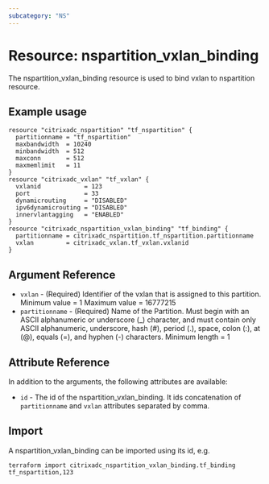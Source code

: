 ```yaml
---
subcategory: "NS"
---
```


# Resource: nspartition_vxlan_binding

The nspartition_vxlan_binding resource is used to bind vxlan to nspartition resource.


## Example usage

```hcl
resource "citrixadc_nspartition" "tf_nspartition" {
  partitionname = "tf_nspartition"
  maxbandwidth  = 10240
  minbandwidth  = 512
  maxconn       = 512
  maxmemlimit   = 11
}
resource "citrixadc_vxlan" "tf_vxlan" {
  vxlanid            = 123
  port               = 33
  dynamicrouting     = "DISABLED"
  ipv6dynamicrouting = "DISABLED"
  innervlantagging   = "ENABLED"
}
resource "citrixadc_nspartition_vxlan_binding" "tf_binding" {
  partitionname = citrixadc_nspartition.tf_nspartition.partitionname
  vxlan         = citrixadc_vxlan.tf_vxlan.vxlanid
}
```


## Argument Reference

* `vxlan` - (Required) Identifier of the vxlan that is assigned to this partition. Minimum value =  1 Maximum value =  16777215
* `partitionname` - (Required) Name of the Partition. Must begin with an ASCII alphanumeric or underscore (_) character, and must contain only ASCII alphanumeric, underscore, hash (#), period (.), space, colon (:), at (@), equals (=), and hyphen (-) characters. Minimum length =  1


## Attribute Reference

In addition to the arguments, the following attributes are available:

* `id` - The id of the nspartition_vxlan_binding. It ids concatenation of `partitionname` and `vxlan` attributes separated by comma.


## Import

A nspartition_vxlan_binding can be imported using its id, e.g.

```shell
terraform import citrixadc_nspartition_vxlan_binding.tf_binding tf_nspartition,123
```
